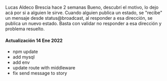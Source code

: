 
Lucas Aldeco Brescia
hace 2 semanas
Bueno, descubrí el motivo, lo dejo acá por si a alguien le sirve. Cuando alguien publica un estado, se "recibe" un mensaje desde status@broadcast, al responder a esa dirección, se publica un nuevo estado. Basta con validar no responder a esa dirección y problema resuelto.

#### Actualización 14 Ene 2022
- npm update
- add mysql
- add env
- update route with middleware
- fix send message to story